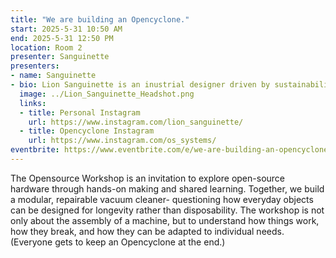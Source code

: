 ```yaml
---
title: "We are building an Opencyclone."
start: 2025-5-31 10:50 AM
end: 2025-5-31 12:50 PM
location: Room 2
presenter: Sanguinette
presenters:
- name: Sanguinette
- bio: Lion Sanguinette is an inustrial designer driven by sustainability, open-source principles, and accessible design. He focuses on creating products that are repairable, adaptable, and resource-efficient, aiming to challenge traditionel consumer habits.
  image: ../Lion_Sanguinette_Headshot.png
  links:
  - title: Personal Instagram
    url: https://www.instagram.com/lion_sanguinette/
  - title: Opencyclone Instagram
    url: https://www.instagram.com/os_systems/
eventbrite: https://www.eventbrite.com/e/we-are-building-an-opencyclone-vacuum-cleaner-tickets-1288735826549?aff=oddtdtcreator
---
```


The Opensource Workshop is an invitation to explore open-source hardware through hands-on making and shared learning. Together, we build a modular, repairable vacuum cleaner- questioning how everyday objects can be designed for longevity rather than disposability. 
The workshop is not only about the assembly of a machine, but to understand how things work, how they break, and how they can be adapted to individual needs.
(Everyone gets to keep an Opencyclone at the end.)
